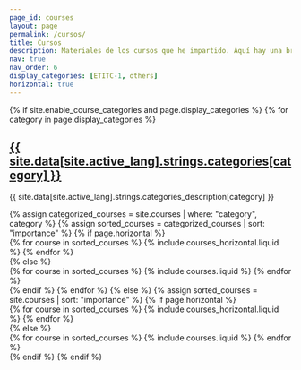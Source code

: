 ```yaml
---
page_id: courses
layout: page
permalink: /cursos/
title: Cursos
description: Materiales de los cursos que he impartido. Aquí hay una breve descripción del contenido de los cursos, pero puede encontrar más información en el repositorio del semestre correspondiente, haga clic en la categoría del nombre.
nav: true
nav_order: 6
display_categories: [ETITC-1, others]
horizontal: true
---
```


<!-- pages/projects.md -->
<div class="projects">
  {% if site.enable_course_categories and page.display_categories %}
    <!-- Display categorized courses -->
    {% for category in page.display_categories %}
      <a id="{{ site.data[site.active_lang].strings.categories[category] }}" href="{{ site.data[site.active_lang].strings.links[category] }}">
        <h2 class="category">{{ site.data[site.active_lang].strings.categories[category] }}</h2>
      </a>
      <p>{{ site.data[site.active_lang].strings.categories_description[category] }} </p>
      {% assign categorized_courses = site.courses | where: "category", category %}
      {% assign sorted_courses = categorized_courses | sort: "importance" %}
      <!-- Generate cards for each course -->
      {% if page.horizontal %}
        <div class="container">
          <div class="row row-cols-1 row-cols-md-2">
            {% for course in sorted_courses %}
              {% include courses_horizontal.liquid %}
            {% endfor %}
          </div>
        </div>
      {% else %}
        <div class="row row-cols-1 row-cols-md-3">
          {% for course in sorted_courses %}
            {% include courses.liquid %}
          {% endfor %}
        </div>
      {% endif %}
    {% endfor %}
  {% else %}
    <!-- Display courses without categories -->
    {% assign sorted_courses = site.courses | sort: "importance" %}
    <!-- Generate cards for each course -->
    {% if page.horizontal %}
      <div class="container">
        <div class="row row-cols-1 row-cols-md-2">
          {% for course in sorted_courses %}
            {% include courses_horizontal.liquid %}
          {% endfor %}
        </div>
      </div>
    {% else %}
      <div class="row row-cols-1 row-cols-md-3">
        {% for course in sorted_courses %}
          {% include courses.liquid %}
        {% endfor %}
      </div>
    {% endif %}
  {% endif %}
</div>

